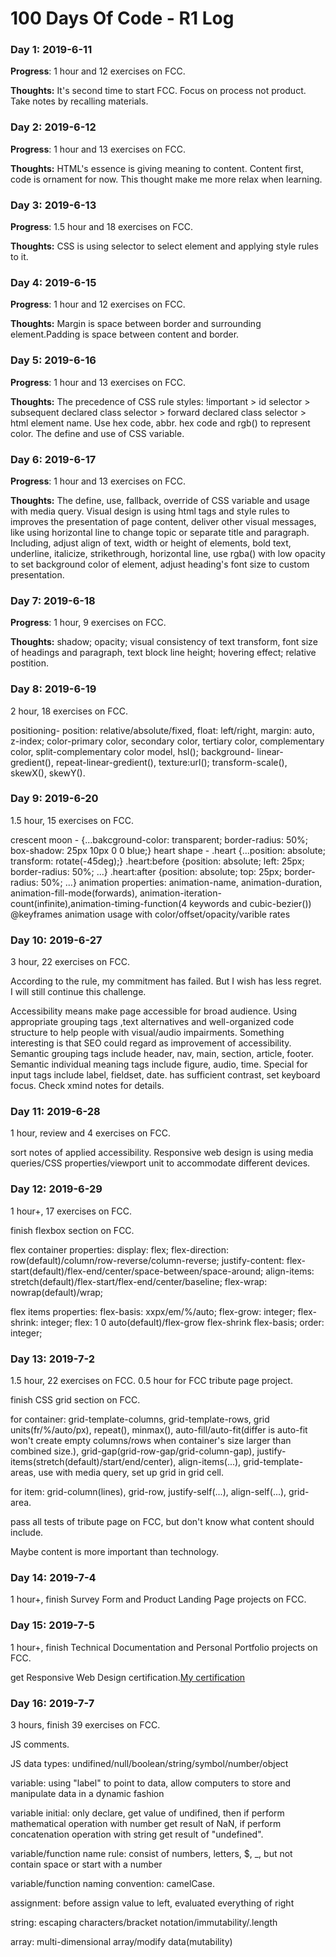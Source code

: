 # 100 Days Of Code - R1 Log

### Day 1: 2019-6-11

**Progress**: 1 hour and 12 exercises on FCC.

**Thoughts:** It's second time to start FCC. Focus on process not product. Take notes by recalling materials.

### Day 2: 2019-6-12

**Progress**: 1 hour and 13 exercises on FCC.

**Thoughts:** HTML's essence is giving meaning to content. Content first, code is ornament for now. This thought make me more relax when learning.

### Day 3: 2019-6-13

**Progress**: 1.5 hour and 18 exercises on FCC.

**Thoughts:** CSS is using selector to select element and applying style rules to it.

### Day 4: 2019-6-15

**Progress**: 1 hour and 12 exercises on FCC.

**Thoughts:** Margin is space between border and surrounding element.Padding is space between content and border. 

### Day 5: 2019-6-16

**Progress**: 1 hour and 13 exercises on FCC.

**Thoughts:** The precedence of CSS rule styles: !important > id selector > subsequent declared class selector > forward declared class selector > html element name. Use hex code, abbr. hex code and rgb() to represent color. The define and use of CSS variable. 

### Day 6: 2019-6-17

**Progress**: 1 hour and 13 exercises on FCC.

**Thoughts:** The define, use, fallback, override of CSS variable and usage with media query. Visual design is using html tags and style rules to improves the presentation of page content, deliver other visual messages, like using horizontal line to change topic or separate title and paragraph. Including, adjust align of text, width or height of elements, bold text, underline, italicize, strikethrough, horizontal line, use rgba() with low opacity to set background color of element, adjust heading's font size to custom presentation.

### Day 7: 2019-6-18

**Progress**: 1 hour, 9 exercises on FCC.

**Thoughts:** shadow; opacity; visual consistency of text transform, font size of headings and paragraph, text block line height; hovering effect; relative postition. 

### Day 8: 2019-6-19

2 hour, 18 exercises on FCC.

positioning- position: relative/absolute/fixed, float: left/right, margin: auto, z-index; color-primary color, secondary color, tertiary color, complementary color, split-complementary color model, hsl(); background- linear-gredient(), repeat-linear-gredient(), texture:url(); transform-scale(), skewX(), skewY().

### Day 9: 2019-6-20

1.5 hour, 15 exercises on FCC.

crescent moon - {...bakcground-color: transparent; border-radius: 50%; box-shadow: 25px 10px 0 0 blue;}
heart shape - .heart {...position: absolute; transform: rotate(-45deg);} .heart:before {position: absolute; left: 25px; border-radius: 50%; ...} .heart:after {position: absolute; top: 25px; border-radius: 50%; ...}
animation properties: animation-name, animation-duration, animation-fill-mode(forwards), animation-iteration-count(infinite),animation-timing-function(4 keywords and cubic-bezier())
@keyframes
animation usage with color/offset/opacity/varible rates

### Day 10: 2019-6-27

3 hour, 22 exercises on FCC.

According to the rule, my commitment has failed. But I wish has less regret. I will still continue this challenge.

Accessibility means make page accessible for broad audience. Using appropriate grouping tags ,text alternatives and well-organized code structure to help people with visual/audio impairments. Something interesting is that SEO could regard as improvement of accessibility.
Semantic grouping tags include header, nav, main, section, article, footer. Semantic individual meaning tags include figure, audio, time. Special for input tags include label, fieldset, date. has sufficient contrast, set keyboard focus. Check xmind notes for details.

### Day 11: 2019-6-28

1 hour, review and 4 exercises on FCC.

sort notes of applied accessibility. Responsive web design is using media queries/CSS properties/viewport unit to accommodate different devices.

### Day 12: 2019-6-29

1 hour+, 17 exercises on FCC.

finish flexbox section on FCC. 

flex container properties: display: flex; flex-direction: row(default)/column/row-reverse/column-reverse; justify-content: flex-start(default)/flex-end/center/space-between/space-around; align-items: stretch(default)/flex-start/flex-end/center/baseline; flex-wrap: nowrap(default)/wrap;

flex items properties: flex-basis: xxpx/em/%/auto; flex-grow: integer; flex-shrink: integer; flex: 1 0 auto(default)/flex-grow flex-shrink flex-basis; order: integer;

### Day 13: 2019-7-2

1.5 hour, 22 exercises on FCC. 0.5 hour for FCC tribute page project.

finish CSS grid section on FCC. 

for container: grid-template-columns, grid-template-rows, grid units(fr/%/auto/px), repeat(), minmax(), auto-fill/auto-fit(differ is auto-fit won't create empty columns/rows when container's size larger than combined size.), grid-gap(grid-row-gap/grid-column-gap), justify-items(stretch(default)/start/end/center), align-items(...), grid-template-areas, use with media query, set up grid in grid cell.

for item: grid-column(lines), grid-row, justify-self(...), align-self(...), grid-area.

pass all tests of tribute page on FCC, but don't know what content should include.

Maybe content is more important than technology.

### Day 14: 2019-7-4

1 hour+, finish Survey Form and Product Landing Page projects on FCC.

### Day 15: 2019-7-5

1 hour+, finish Technical Documentation and Personal Portfolio projects on FCC.

get Responsive Web Design certification.[My certification](https://www.freecodecamp.org/certification/liuchangloveslife/responsive-web-design)

### Day 16: 2019-7-7

3 hours, finish 39 exercises on FCC.

JS comments.

JS data types: undifined/null/boolean/string/symbol/number/object

variable: using "label" to point to data, allow computers to store and manipulate data in a dynamic fashion

variable initial: only declare, get value of undifined, then if perform mathematical operation with number get result of NaN, if perform concatenation operation with string get result of "undefined".

variable/function name rule: consist of numbers, letters, $, _, but not contain space or start with a number

variable/function naming convention: camelCase.

assignment: before assign value to left, evaluated everything of right

string: escaping characters/bracket notation/immutability/.length

array: multi-dimensional array/modify data(mutability)
